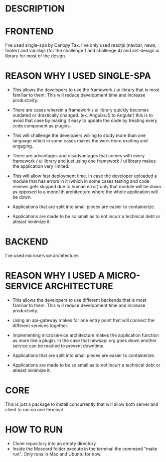 # DESCRIPTION

# FRONTEND

I've used single-spa by Canopy Tax. I've only used reactjs (navbar, news, footer) and vanillajs (for the challenge 1 and challenge 4) and ant-design ui library for most of the design.

# REASON WHY I USED SINGLE-SPA

* This allows the developers to use the framework / ui library that is most familiar to them. This will reduce development time and increase productivity.

* There are cases wherein a framework / ui library quickly becomes outdated or drastically changed. (ex. AngularJS to Angular) this is to avoid that case by making it easy to update the code by treating every code component as plugins.

* This will challenge the developers willing to study more than one language which in some cases makes the work more exciting and engaging.

* There are advantages and disadvantages that comes with every framework / ui library and just using one framework / ui library makes the application very limited.

* This will allow fast deployment time. In case the developer uploaded a module that has errors in it (which in some cases testing and code reviews gets skipped due to human error) only that module will be down as opposed to a monolith architecture where the whole application will be down.

* Applications that are split into small pieces are easier to containerize.

* Applications are made to be so small as to not incurr a technical debt or atleast minimize it.

# BACKEND

I've used microservice architecture.

# REASON WHY I USED A MICRO-SERVICE ARCHITECTURE

* This allows the developers to use different backends that is most familiar to them. This will reduce development time and increase productivity.

* Using an api-gateway makes for one entry point that will connect the different services together.

* Implementing microservice architecture makes the application function as more like a plugin. In the case that newsapi.org goes down another service can be readied to prevent downtime. 

* Applications that are split into small pieces are easier to containerize.

* Applications are made to be so small as to not incurr a technical debt or atleast minimize it.

# CORE

This is just a package to install concurrently that will allow both server and client to run on one terminal

# HOW TO RUN

* Clone repository into an empty directory
* Inside the Moscord folder execute in the terminal the command "make run". Only runs in Mac and Ubuntu for now.
